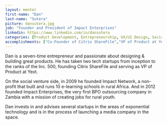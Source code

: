 ```yaml
---
layout: mentor
first-name: "Dan"
last-name: "Sutera"
picture: dansutera.jpg
job: "Founder and President of Impact Enterprises"
linkedin: https://www.linkedin.com/in/dansutera
categories: [Product Development, Entrepreneurship, UX/UI Design, Social Impact, Strategic Planning, Outsourcing, Nonprofit Management, Local Community Empowerment]
accomplishments: ["Co-Founder of Citrix ShareFile","VP of Product at Yext","Expert in Product Development"]
---
```

Dan is a seven-time entrepreneur and passionate about designing & building great products. He has taken two tech startups from inception to the ranks of the Inc. 500, founding Citrix ShareFile and serving as VP of Product at Yext.  

On the social venture side, in 2009 he founded Impact Network, a non-profit that built and runs 10 e-learning schools in rural Africa.  And in 2012 founded Impact Enterprises, the very first BPO outsourcing company in Zambia with a mission of creating jobs for rural youth.

Dan invests in and advises several startups in the areas of exponential technology and is in the process of launching a media company in the space.
